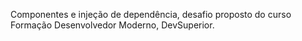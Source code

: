 Componentes e injeção de dependência, desafio proposto do curso Formação Desenvolvedor Moderno, DevSuperior.
